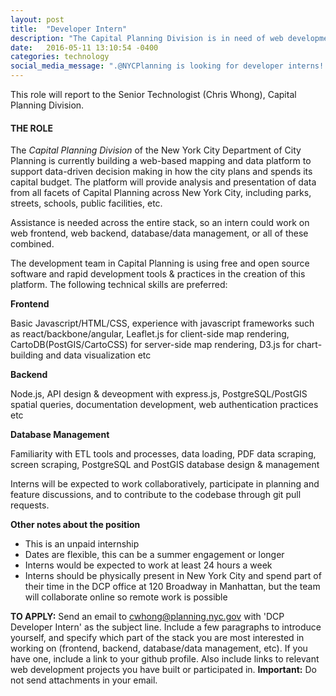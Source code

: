 ```yaml
---
layout: post
title:  "Developer Intern"
description: "The Capital Planning Division is in need of web development interns to support the building of web-based tools, maps, and data visualizations that support the planning process"
date:   2016-05-11 13:10:54 -0400
categories: technology
social_media_message: ".@NYCPlanning is looking for developer interns! Check out the job listing here"
---
```


This role will report to the Senior Technologist (Chris Whong), Capital Planning Division.


#### THE ROLE 

The *Capital Planning Division* of the New York City Department of City Planning is currently building a web-based mapping and data platform to support data-driven decision making in how the city plans and spends its capital budget.  The platform will provide analysis and presentation of data from all facets of Capital Planning across New York City, including parks, streets, schools, public facilities, etc.  

Assistance is needed across the entire stack, so an intern could work on web frontend, web backend, database/data management, or all of these combined.  

The development team in Capital Planning is using free and open source software and rapid development tools & practices in the creation of this platform. The following technical skills are preferred:

**Frontend**

Basic Javascript/HTML/CSS, experience with javascript frameworks such as react/backbone/angular, Leaflet.js for client-side map rendering, CartoDB(PostGIS/CartoCSS) for server-side map rendering, D3.js for chart-building and data visualization etc

**Backend**

Node.js, API design & deveopment with express.js, PostgreSQL/PostGIS spatial queries, documentation development, web authentication practices etc

**Database Management** 

Familiarity with ETL tools and processes, data loading, PDF data scraping, screen scraping, PostgreSQL and PostGIS database design & management

Interns will be expected to work collaboratively, participate in planning and feature discussions, and to contribute to the codebase through git pull requests.


**Other notes about the position**

- This is an unpaid internship
- Dates are flexible, this can be a summer engagement or longer
- Interns would be expected to work at least 24 hours a week
- Interns should be physically present in New York City and spend part of their time in the DCP office at 120 Broadway in Manhattan, but the team will collaborate online so remote work is possible


**TO APPLY:** Send an email to <cwhong@planning.nyc.gov> with 'DCP Developer Intern' as the subject line.  Include a few paragraphs to introduce yourself, and specify which part of the stack you are most interested in working on (frontend, backend, database/data management, etc).  If you have one, include a link to your github profile.  Also include links to relevant web development projects you have built or participated in.  **Important:** Do not send attachments in your email.
